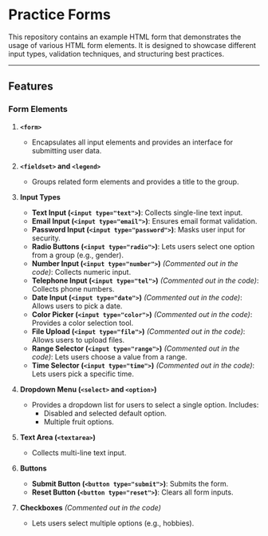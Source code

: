 # Practice Forms

This repository contains an example HTML form that demonstrates the usage of various HTML form elements. It is designed to showcase different input types, validation techniques, and structuring best practices.

---

## Features

### Form Elements

1. **`<form>`**  
   - Encapsulates all input elements and provides an interface for submitting user data.

2. **`<fieldset>` and `<legend>`**  
   - Groups related form elements and provides a title to the group.

3. **Input Types**
   - **Text Input (`<input type="text">`)**: Collects single-line text input.
   - **Email Input (`<input type="email">`)**: Ensures email format validation.
   - **Password Input (`<input type="password">`)**: Masks user input for security.
   - **Radio Buttons (`<input type="radio">`)**: Lets users select one option from a group (e.g., gender).
   - **Number Input (`<input type="number">`)** *(Commented out in the code)*: Collects numeric input.
   - **Telephone Input (`<input type="tel">`)** *(Commented out in the code)*: Collects phone numbers.
   - **Date Input (`<input type="date">`)** *(Commented out in the code)*: Allows users to pick a date.
   - **Color Picker (`<input type="color">`)** *(Commented out in the code)*: Provides a color selection tool.
   - **File Upload (`<input type="file">`)** *(Commented out in the code)*: Allows users to upload files.
   - **Range Selector (`<input type="range">`)** *(Commented out in the code)*: Lets users choose a value from a range.
   - **Time Selector (`<input type="time">`)** *(Commented out in the code)*: Lets users pick a specific time.

4. **Dropdown Menu (`<select>` and `<option>`)**  
   - Provides a dropdown list for users to select a single option. Includes:
     - Disabled and selected default option.
     - Multiple fruit options.

5. **Text Area (`<textarea>`)**  
   - Collects multi-line text input.

6. **Buttons**
   - **Submit Button (`<button type="submit">`)**: Submits the form.
   - **Reset Button (`<button type="reset">`)**: Clears all form inputs.

7. **Checkboxes** *(Commented out in the code)*  
   - Lets users select multiple options (e.g., hobbies).



